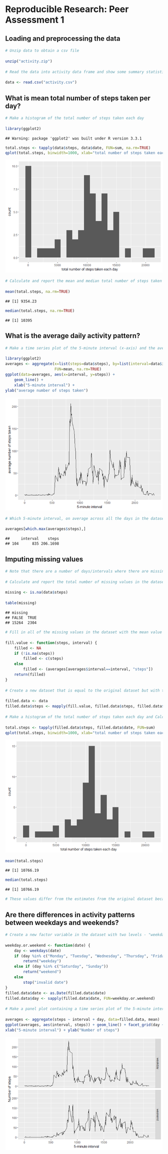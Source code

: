 # Reproducible Research: Peer Assessment 1

## Loading and preprocessing the data


```r
# Unzip data to obtain a csv file

unzip("activity.zip")

# Read the data into activity data frame and show some summary statistics

data <- read.csv("activity.csv")
```

## What is mean total number of steps taken per day?


```r
# Make a histogram of the total number of steps taken each day

library(ggplot2)
```

```
## Warning: package 'ggplot2' was built under R version 3.3.1
```

```r
total.steps <- tapply(data$steps, data$date, FUN=sum, na.rm=TRUE)
qplot(total.steps, binwidth=1000, xlab="total number of steps taken each day")
```

![](PA1_template_files/figure-html/unnamed-chunk-2-1.png)<!-- -->

```r
# Calculate and report the mean and median total number of steps taken per day

mean(total.steps, na.rm=TRUE)
```

```
## [1] 9354.23
```

```r
median(total.steps, na.rm=TRUE)
```

```
## [1] 10395
```

## What is the average daily activity pattern?


```r
# Make a time series plot of the 5-minute interval (x-axis) and the average number of steps taken, averaged across all days (y-axis)

library(ggplot2)
averages <- aggregate(x=list(steps=data$steps), by=list(interval=data$interval),
                      FUN=mean, na.rm=TRUE)
ggplot(data=averages, aes(x=interval, y=steps)) +
    geom_line() +
    xlab("5-minute interval") +
ylab("average number of steps taken")
```

![](PA1_template_files/figure-html/unnamed-chunk-3-1.png)<!-- -->

```r
# Which 5-minute interval, on average across all the days in the dataset, contains the maximum number of steps?

averages[which.max(averages$steps),]
```

```
##     interval    steps
## 104      835 206.1698
```

## Imputing missing values


```r
# Note that there are a number of days/intervals where there are missing values (coded as NA). The presence of missing days may introduce bias into some calculations or summaries of the data.

# Calculate and report the total number of missing values in the dataset

missing <- is.na(data$steps)

table(missing)
```

```
## missing
## FALSE  TRUE 
## 15264  2304
```

```r
# Fill in all of the missing values in the dataset with the mean value of its 5-minute interval

fill.value <- function(steps, interval) {
    filled <- NA
    if (!is.na(steps))
        filled <- c(steps)
    else
        filled <- (averages[averages$interval==interval, "steps"])
    return(filled)
}

# Create a new dataset that is equal to the original dataset but with the missing data filled in

filled.data <- data
filled.data$steps <- mapply(fill.value, filled.data$steps, filled.data$interval)

# Make a histogram of the total number of steps taken each day and Calculate and report the mean and median total number of steps taken per day 

total.steps <- tapply(filled.data$steps, filled.data$date, FUN=sum)
qplot(total.steps, binwidth=1000, xlab="total number of steps taken each day")
```

![](PA1_template_files/figure-html/unnamed-chunk-4-1.png)<!-- -->

```r
mean(total.steps)
```

```
## [1] 10766.19
```

```r
median(total.steps)
```

```
## [1] 10766.19
```

```r
# These values differ from the estimates from the original dataset because because the missing values in the original dataset were set to 0 by default. But the new dataset have the filled-in missing values.
```

## Are there differences in activity patterns between weekdays and weekends?


```r
# Create a new factor variable in the dataset with two levels - "weekday" and "weekend" indicating whether a given date is a weekday or weekend day.

weekday.or.weekend <- function(date) {
    day <- weekdays(date)
    if (day %in% c("Monday", "Tuesday", "Wednesday", "Thursday", "Friday"))
        return("weekday")
    else if (day %in% c("Saturday", "Sunday"))
        return("weekend")
    else
        stop("invalid date")
}
filled.data$date <- as.Date(filled.data$date)
filled.data$day <- sapply(filled.data$date, FUN=weekday.or.weekend)

# Make a panel plot containing a time series plot of the 5-minute interval (x-axis) and the average number of steps taken, averaged across all weekday days or weekend days (y-axis)

averages <- aggregate(steps ~ interval + day, data=filled.data, mean)
ggplot(averages, aes(interval, steps)) + geom_line() + facet_grid(day ~ .) +
xlab("5-minute interval") + ylab("Number of steps")
```

![](PA1_template_files/figure-html/unnamed-chunk-5-1.png)<!-- -->
